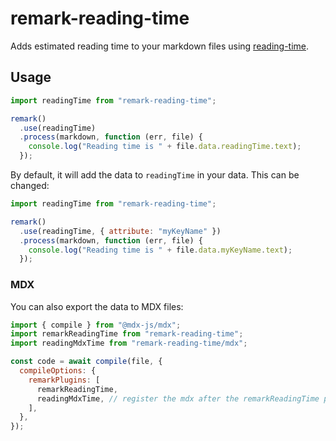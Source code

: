 # remark-reading-time

Adds estimated reading time to your markdown files using [reading-time](https://www.npmjs.com/package/reading-time).

## Usage

```js
import readingTime from "remark-reading-time";

remark()
  .use(readingTime)
  .process(markdown, function (err, file) {
    console.log("Reading time is " + file.data.readingTime.text);
  });
```

By default, it will add the data to `readingTime` in your data. This can be
changed:

```js
import readingTime from "remark-reading-time";

remark()
  .use(readingTime, { attribute: "myKeyName" })
  .process(markdown, function (err, file) {
    console.log("Reading time is " + file.data.myKeyName.text);
  });
```

### MDX

You can also export the data to MDX files:

```js
import { compile } from "@mdx-js/mdx";
import remarkReadingTime from "remark-reading-time";
import readingMdxTime from "remark-reading-time/mdx";

const code = await compile(file, {
  compileOptions: {
    remarkPlugins: [
      remarkReadingTime,
      readingMdxTime, // register the mdx after the remarkReadingTime plugin
    ],
  },
});
```
